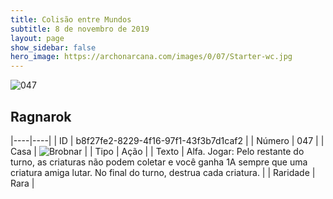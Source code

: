 ```yaml
---
title: Colisão entre Mundos
subtitle: 8 de novembro de 2019
layout: page
show_sidebar: false
hero_image: https://archonarcana.com/images/0/07/Starter-wc.jpg
---
```


![047](https://cdn.keyforgegame.com/media/card_front/pt/452_047_74J4X26PXH7R_pt.png)

## Ragnarok

|----|----|
| ID | b8f27fe2-8229-4f16-97f1-43f3b7d1caf2 |
| Número | 047 |
| Casa | ![Brobnar](https://archonarcana.com/images/thumb/e/e0/Brobnar.png/22px-Brobnar.png "Brobnar") |
| Tipo | Ação |
| Texto | Alfa.  Jogar: Pelo restante do turno, as criaturas não podem coletar e você ganha 1A sempre que uma criatura amiga lutar.  No final do turno, destrua cada criatura. |
| Raridade | Rara |
